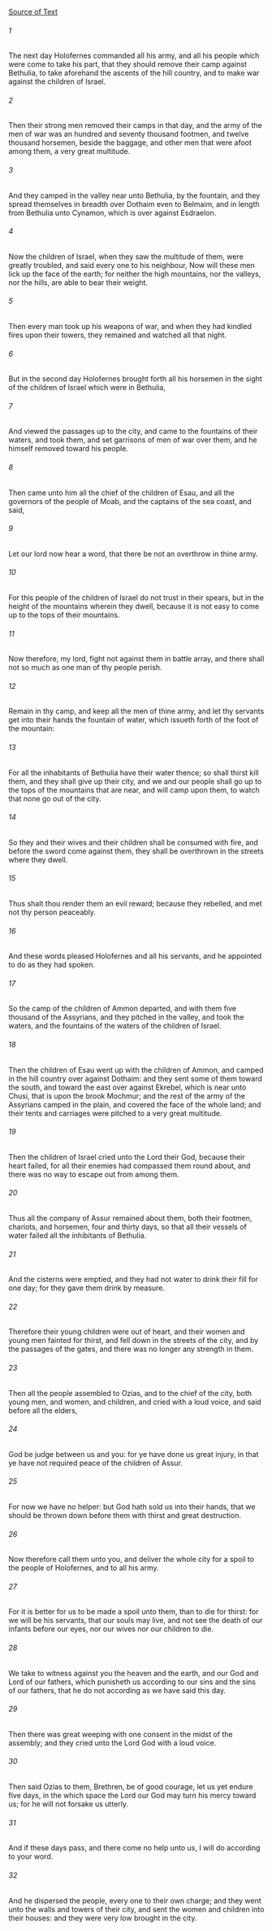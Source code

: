 [Source of Text](https://github.com/scrollmapper/bible_databases_deuterocanonical)

###### 1
The next day Holofernes commanded all his army, and all his people which were come to take his part, that they should remove their camp against Bethulia, to take aforehand the ascents of the hill country, and to make war against the children of Israel.

###### 2
Then their strong men removed their camps in that day, and the army of the men of war was an hundred and seventy thousand footmen, and twelve thousand horsemen, beside the baggage, and other men that were afoot among them, a very great multitude.

###### 3
And they camped in the valley near unto Bethulia, by the fountain, and they spread themselves in breadth over Dothaim even to Belmaim, and in length from Bethulia unto Cynamon, which is over against Esdraelon.

###### 4
Now the children of Israel, when they saw the multitude of them, were greatly troubled, and said every one to his neighbour, Now will these men lick up the face of the earth; for neither the high mountains, nor the valleys, nor the hills, are able to bear their weight.

###### 5
Then every man took up his weapons of war, and when they had kindled fires upon their towers, they remained and watched all that night.

###### 6
But in the second day Holofernes brought forth all his horsemen in the sight of the children of Israel which were in Bethulia,

###### 7
And viewed the passages up to the city, and came to the fountains of their waters, and took them, and set garrisons of men of war over them, and he himself removed toward his people.

###### 8
Then came unto him all the chief of the children of Esau, and all the governors of the people of Moab, and the captains of the sea coast, and said,

###### 9
Let our lord now hear a word, that there be not an overthrow in thine army.

###### 10
For this people of the children of Israel do not trust in their spears, but in the height of the mountains wherein they dwell, because it is not easy to come up to the tops of their mountains.

###### 11
Now therefore, my lord, fight not against them in battle array, and there shall not so much as one man of thy people perish.

###### 12
Remain in thy camp, and keep all the men of thine army, and let thy servants get into their hands the fountain of water, which issueth forth of the foot of the mountain:

###### 13
For all the inhabitants of Bethulia have their water thence; so shall thirst kill them, and they shall give up their city, and we and our people shall go up to the tops of the mountains that are near, and will camp upon them, to watch that none go out of the city.

###### 14
So they and their wives and their children shall be consumed with fire, and before the sword come against them, they shall be overthrown in the streets where they dwell.

###### 15
Thus shalt thou render them an evil reward; because they rebelled, and met not thy person peaceably.

###### 16
And these words pleased Holofernes and all his servants, and he appointed to do as they had spoken.

###### 17
So the camp of the children of Ammon departed, and with them five thousand of the Assyrians, and they pitched in the valley, and took the waters, and the fountains of the waters of the children of Israel.

###### 18
Then the children of Esau went up with the children of Ammon, and camped in the hill country over against Dothaim: and they sent some of them toward the south, and toward the east over against Ekrebel, which is near unto Chusi, that is upon the brook Mochmur; and the rest of the army of the Assyrians camped in the plain, and covered the face of the whole land; and their tents and carriages were pitched to a very great multitude.

###### 19
Then the children of Israel cried unto the Lord their God, because their heart failed, for all their enemies had compassed them round about, and there was no way to escape out from among them.

###### 20
Thus all the company of Assur remained about them, both their footmen, chariots, and horsemen, four and thirty days, so that all their vessels of water failed all the inhibitants of Bethulia.

###### 21
And the cisterns were emptied, and they had not water to drink their fill for one day; for they gave them drink by measure.

###### 22
Therefore their young children were out of heart, and their women and young men fainted for thirst, and fell down in the streets of the city, and by the passages of the gates, and there was no longer any strength in them.

###### 23
Then all the people assembled to Ozias, and to the chief of the city, both young men, and women, and children, and cried with a loud voice, and said before all the elders,

###### 24
God be judge between us and you: for ye have done us great injury, in that ye have not required peace of the children of Assur.

###### 25
For now we have no helper: but God hath sold us into their hands, that we should be thrown down before them with thirst and great destruction.

###### 26
Now therefore call them unto you, and deliver the whole city for a spoil to the people of Holofernes, and to all his army.

###### 27
For it is better for us to be made a spoil unto them, than to die for thirst: for we will be his servants, that our souls may live, and not see the death of our infants before our eyes, nor our wives nor our children to die.

###### 28
We take to witness against you the heaven and the earth, and our God and Lord of our fathers, which punisheth us according to our sins and the sins of our fathers, that he do not according as we have said this day.

###### 29
Then there was great weeping with one consent in the midst of the assembly; and they cried unto the Lord God with a loud voice.

###### 30
Then said Ozias to them, Brethren, be of good courage, let us yet endure five days, in the which space the Lord our God may turn his mercy toward us; for he will not forsake us utterly.

###### 31
And if these days pass, and there come no help unto us, I will do according to your word.

###### 32
And he dispersed the people, every one to their own charge; and they went unto the walls and towers of their city, and sent the women and children into their houses: and they were very low brought in the city.